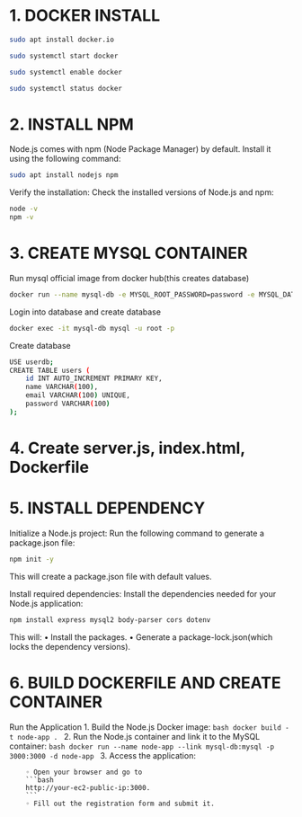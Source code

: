 # 1. DOCKER INSTALL

```bash
sudo apt install docker.io

sudo systemctl start docker

sudo systemctl enable docker 

sudo systemctl status docker
```


# 2. INSTALL NPM


Node.js comes with npm (Node Package Manager) by default. Install it using the following command:
```bash
sudo apt install nodejs npm
```
Verify the installation:
Check the installed versions of Node.js and npm:
```bash
node -v
npm -v
```


# 3. CREATE MYSQL CONTAINER

Run mysql official image from docker hub(this creates database)
```bash
docker run --name mysql-db -e MYSQL_ROOT_PASSWORD=password -e MYSQL_DATABASE=userdb -p 3306:3306 -d mysql:5.7
```

Login into database and create database

```bash
docker exec -it mysql-db mysql -u root -p
```

Create database
```bash
USE userdb;
CREATE TABLE users (
    id INT AUTO_INCREMENT PRIMARY KEY,
    name VARCHAR(100),
    email VARCHAR(100) UNIQUE,
    password VARCHAR(100)
);
```

# 4. Create server.js, index.html,  Dockerfile



# 5. INSTALL  DEPENDENCY

Initialize a Node.js project:
Run the following command to generate a package.json file:
```bash
npm init -y
```
This will create a package.json file with default values.


Install required dependencies:
Install the dependencies needed for your Node.js application:
```bash
npm install express mysql2 body-parser cors dotenv
```
This will:
    • Install the packages.
    • Generate a package-lock.json(which locks the dependency versions).



# 6. BUILD DOCKERFILE AND CREATE CONTAINER

Run the Application
    1. Build the Node.js Docker image:
       ```bash
       docker build -t node-app .
       ```
    2. Run the Node.js container and link it to the MySQL container:
       ```bash
       docker run --name node-app --link mysql-db:mysql -p 3000:3000 -d node-app
       ```
    3. Access the application:
    
        ◦ Open your browser and go to 
        ```bash
        http://your-ec2-public-ip:3000.
        ```
        ◦ Fill out the registration form and submit it.
